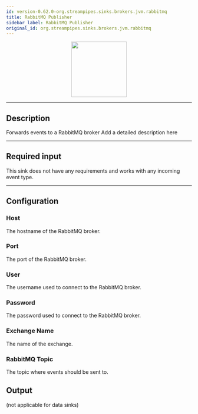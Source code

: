 ```yaml
---
id: version-0.62.0-org.streampipes.sinks.brokers.jvm.rabbitmq
title: RabbitMQ Publisher
sidebar_label: RabbitMQ Publisher
original_id: org.streampipes.sinks.brokers.jvm.rabbitmq
---
```




<p align="center"> 
    <img src="/img/pipeline-elements/org.streampipes.sinks.brokers.jvm.rabbitmq/icon.png" width="150px;" class="pe-image-documentation"/>
</p>

***

## Description

Forwards events to a RabbitMQ broker
Add a detailed description here

***

## Required input

This sink does not have any requirements and works with any incoming event type.

***

## Configuration

### Host

The hostname of the RabbitMQ broker.

### Port

The port of the RabbitMQ broker.

### User

The username used to connect to the RabbitMQ broker.

### Password

The password used to connect to the RabbitMQ broker.

### Exchange Name

The name of the exchange.

### RabbitMQ Topic

The topic where events should be sent to.

## Output

(not applicable for data sinks)